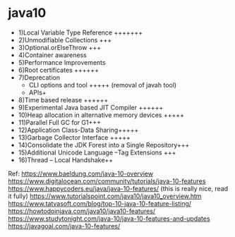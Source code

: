 # java10


- 1)Local Variable Type Reference +++++++
- 2)Unmodifiable Collections +++
- 3)Optional.orElseThrow +++
- 4)Container awareness
- 5)Performance Improvements
- 6)Root certificates ++++++
- 7)Deprecation
   - CLI options and tool +++++ (removal of javah tool)
   - APIs+
- 8)Time based release ++++++
- 9)Experimental Java based JIT Compiler ++++++
- 10)Heap allocation in alternative memory devices +++++
- 11)Parallel Full GC for G1+++
- 12)Application Class-Data Sharing+++++
- 13)Garbage Collector Interface +++++
- 14)Consolidate the JDK Forest into a Single Repository+++
- 15)Additional Unicode Language –Tag Extensions +++
- 16)Thread – Local Handshake++


Ref:
https://www.baeldung.com/java-10-overview
https://www.digitalocean.com/community/tutorials/java-10-features
https://www.happycoders.eu/java/java-10-features/   (this is really nice, read it fully)
https://www.tutorialspoint.com/java10/java10_overview.htm
https://www.tatvasoft.com/blog/top-10-java-10-feature-listing/
https://howtodoinjava.com/java10/java10-features/
https://www.studytonight.com/java-10/java-10-features-and-updates
https://javagoal.com/java-10-features/